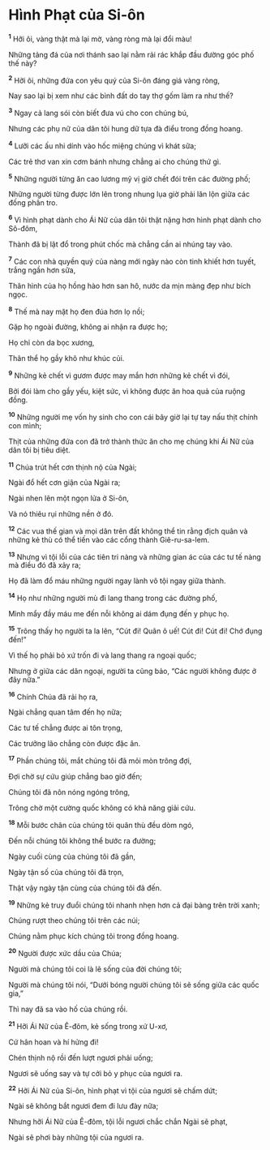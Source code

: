# Hình Phạt của Si-ôn
<sup><b>1</b></sup> Hỡi ôi, vàng thật mà lại mờ, vàng ròng mà lại đổi màu!

Những tảng đá của nơi thánh sao lại nằm rải rác khắp đầu đường góc phố thế này?

<sup><b>2</b></sup> Hỡi ôi, những đứa con yêu quý của Si-ôn đáng giá vàng ròng,

Nay sao lại bị xem như các bình đất do tay thợ gốm làm ra như thế?

<sup><b>3</b></sup> Ngay cả lang sói còn biết đưa vú cho con chúng bú,

Nhưng các phụ nữ của dân tôi hung dữ tựa đà điểu trong đồng hoang.

<sup><b>4</b></sup> Lưỡi các ấu nhi dính vào hốc miệng chúng vì khát sữa;

Các trẻ thơ van xin cơm bánh nhưng chẳng ai cho chúng thứ gì.

<sup><b>5</b></sup> Những người từng ăn cao lương mỹ vị giờ chết đói trên các đường phố;

Những người từng được lớn lên trong nhung lụa giờ phải lăn lộn giữa các đống phân tro.

<sup><b>6</b></sup> Vì hình phạt dành cho Ái Nữ của dân tôi thật nặng hơn hình phạt dành cho Sô-đôm,

Thành đã bị lật đổ trong phút chốc mà chẳng cần ai nhúng tay vào.

<sup><b>7</b></sup> Các con nhà quyền quý của nàng mới ngày nào còn tinh khiết hơn tuyết, trắng ngần hơn sữa,

Thân hình của họ hồng hào hơn san hô, nước da mịn màng đẹp như bích ngọc.

<sup><b>8</b></sup> Thế mà nay mặt họ đen đúa hơn lọ nồi;

Gặp họ ngoài đường, không ai nhận ra được họ;

Họ chỉ còn da bọc xương,

Thân thể họ gầy khô như khúc củi.

<sup><b>9</b></sup> Những kẻ chết vì gươm được may mắn hơn những kẻ chết vì đói,

Bởi đói làm cho gầy yếu, kiệt sức, vì không được ăn hoa quả của ruộng đồng.

<sup><b>10</b></sup> Những người mẹ vốn hy sinh cho con cái bây giờ lại tự tay nấu thịt chính con mình;

Thịt của những đứa con đã trở thành thức ăn cho mẹ chúng khi Ái Nữ của dân tôi bị tiêu diệt.

<sup><b>11</b></sup> Chúa trút hết cơn thịnh nộ của Ngài;

Ngài đổ hết cơn giận của Ngài ra;

Ngài nhen lên một ngọn lửa ở Si-ôn,

Và nó thiêu rụi những nền ở đó.

<sup><b>12</b></sup> Các vua thế gian và mọi dân trên đất không thể tin rằng địch quân và những kẻ thù có thể tiến vào các cổng thành Giê-ru-sa-lem.

<sup><b>13</b></sup> Nhưng vì tội lỗi của các tiên tri nàng và những gian ác của các tư tế nàng mà điều đó đã xảy ra;

Họ đã làm đổ máu những người ngay lành vô tội ngay giữa thành.

<sup><b>14</b></sup> Họ như những người mù đi lang thang trong các đường phố,

Mình mẩy đầy máu me đến nỗi không ai dám đụng đến y phục họ.

<sup><b>15</b></sup> Trông thấy họ người ta la lên, “Cút đi! Quân ô uế! Cút đi! Cút đi! Chớ đụng đến!”

Vì thế họ phải bỏ xứ trốn đi và lang thang ra ngoại quốc;

Nhưng ở giữa các dân ngoại, người ta cũng bảo, “Các người không được ở đây nữa.”

<sup><b>16</b></sup> Chính Chúa đã rải họ ra,

Ngài chẳng quan tâm đến họ nữa;

Các tư tế chẳng được ai tôn trọng,

Các trưởng lão chẳng còn được đặc ân.

<sup><b>17</b></sup> Phần chúng tôi, mắt chúng tôi đã mỏi mòn trông đợi,

Ðợi chờ sự cứu giúp chẳng bao giờ đến;

Chúng tôi đã nôn nóng ngóng trông,

Trông chờ một cường quốc không có khả năng giải cứu.

<sup><b>18</b></sup> Mỗi bước chân của chúng tôi quân thù đều dòm ngó,

Ðến nỗi chúng tôi không thể bước ra đường;

Ngày cuối cùng của chúng tôi đã gần,

Ngày tận số của chúng tôi đã trọn,

Thật vậy ngày tận cùng của chúng tôi đã đến.

<sup><b>19</b></sup> Những kẻ truy đuổi chúng tôi nhanh nhẹn hơn cả đại bàng trên trời xanh;

Chúng rượt theo chúng tôi trên các núi;

Chúng nằm phục kích chúng tôi trong đồng hoang.

<sup><b>20</b></sup> Người được xức dầu của Chúa;

Người mà chúng tôi coi là lẽ sống của đời chúng tôi;

Người mà chúng tôi nói, “Dưới bóng người chúng tôi sẽ sống giữa các quốc gia,”

Thì nay đã sa vào hố của chúng rồi.

<sup><b>21</b></sup> Hỡi Ái Nữ của Ê-đôm, kẻ sống trong xứ U-xơ,

Cứ hân hoan và hí hửng đi!

Chén thịnh nộ rồi đến lượt ngươi phải uống;

Ngươi sẽ uống say và tự cởi bỏ y phục của ngươi ra.

<sup><b>22</b></sup> Hỡi Ái Nữ của Si-ôn, hình phạt vì tội của ngươi sẽ chấm dứt;

Ngài sẽ không bắt ngươi đem đi lưu đày nữa;

Nhưng hỡi Ái Nữ của Ê-đôm, tội lỗi ngươi chắc chắn Ngài sẽ phạt,

Ngài sẽ phơi bày những tội của ngươi ra.

